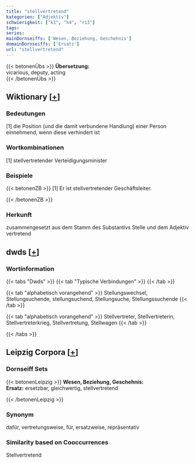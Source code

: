 ```yaml
---
title: "stellvertretend"
kategorien: ["Adjektiv"]
schwierigkeit: ["k1", "h4", "r13"]
tags:
series:
mainDornseiffs: ['Wesen, Beziehung, Geschehnis']
domainDornseiffs: ['Ersatz']
url: "stellvertretend"
---
```


{{< betonenÜbs >}}
**Übersetzung:**  
vicarious, deputy, acting  
{{< /betonenÜbs >}}

## Wiktionary [[+](https://de.wiktionary.org/wiki/stellvertretend)]

### Bedeutungen
[1] die Position (und die damit verbundene Handlung) einer Person einnehmend, wenn diese verhindert ist  

### Wortkombinationen
[1] stellvertretender Verteidigungsminister  

### Beispiele
{{< betonenZB >}}
[1] Er ist stellvertretender Geschäftsleiter.  

{{< /betonenZB >}}
### Herkunft
zusammengesetzt aus dem Stamm des Substantivs Stelle und dem Adjektiv vertretend  



## dwds [[+](https://www.dwds.de/wb/stellvertretend)]

### Wortinformation
{{< tabs "Dwds" >}}
{{< tab "Typische Verbindungen" >}}
{{< /tab >}}

{{< tab "alphabetisch vorangehend" >}}
Stellungswechsel, Stellungsuchende, stellungsuchend, Stellungsuche, Stellungssuchende
{{< /tab >}}

{{< tab "alphabetisch vorangehend" >}}
Stellvertreter, Stellvertreterin, Stellvertreterkrieg, Stellvertretung, Stellwagen
{{< /tab >}}

{{< /tabs >}}

## Leipzig Corpora [[+](https://corpora.uni-leipzig.de/en/res?word=stellvertretend&corpusId=deu_newscrawl-public_2018)]

### Dornseiff Sets
{{< betonenLeipzig >}}
**Wesen, Beziehung, Geschehnis:**  
**Ersatz:** ersetzbar, gleichwertig, stellvertretend  

{{< /betonenLeipzig >}}

### Synonym
dafür, vertretungsweise, für, ersatzweise, repräsentativ


### Similarity based on Cooccurrences
Stellvertretend

